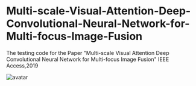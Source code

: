 # Multi-scale-Visual-Attention-Deep-Convolutional-Neural-Network-for-Multi-focus-Image-Fusion
The testing code for the Paper "Multi-scale Visual Attention Deep Convolutional Neural Network for Multi-focus Image Fusion" IEEE Access,2019


![avatar](https://camo.githubusercontent.com/763cad1803d2391573119214473641f87d087779/68747470733a2f2f6d6972726f72732e6372656174697665636f6d6d6f6e732e6f72672f70726573736b69742f627574746f6e732f38387833312f706e672f62792e706e67)
